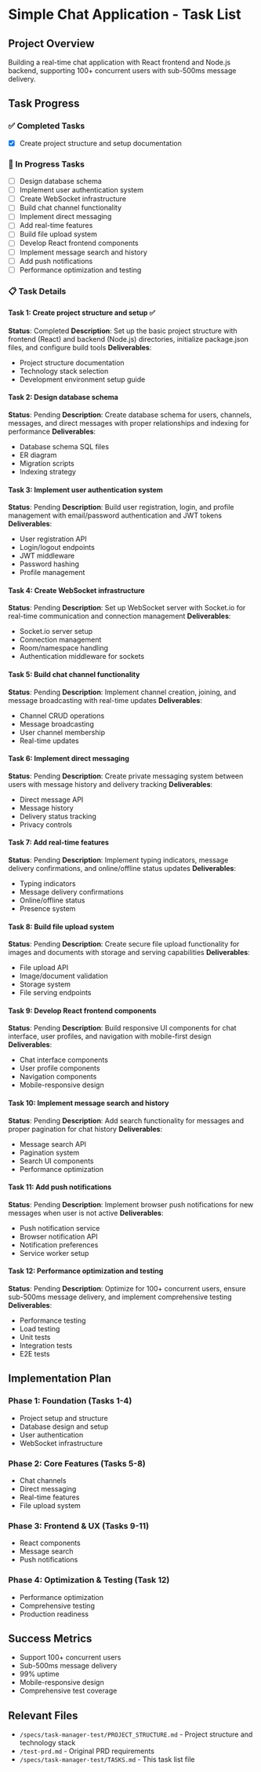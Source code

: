 # Simple Chat Application - Task List

## Project Overview
Building a real-time chat application with React frontend and Node.js backend, supporting 100+ concurrent users with sub-500ms message delivery.

## Task Progress

### ✅ Completed Tasks
- [x] Create project structure and setup documentation

### 🔄 In Progress Tasks
- [ ] Design database schema
- [ ] Implement user authentication system
- [ ] Create WebSocket infrastructure
- [ ] Build chat channel functionality
- [ ] Implement direct messaging
- [ ] Add real-time features
- [ ] Build file upload system
- [ ] Develop React frontend components
- [ ] Implement message search and history
- [ ] Add push notifications
- [ ] Performance optimization and testing

### 📋 Task Details

#### Task 1: Create project structure and setup ✅
**Status**: Completed
**Description**: Set up the basic project structure with frontend (React) and backend (Node.js) directories, initialize package.json files, and configure build tools
**Deliverables**:
- Project structure documentation
- Technology stack selection
- Development environment setup guide

#### Task 2: Design database schema
**Status**: Pending
**Description**: Create database schema for users, channels, messages, and direct messages with proper relationships and indexing for performance
**Deliverables**:
- Database schema SQL files
- ER diagram
- Migration scripts
- Indexing strategy

#### Task 3: Implement user authentication system
**Status**: Pending
**Description**: Build user registration, login, and profile management with email/password authentication and JWT tokens
**Deliverables**:
- User registration API
- Login/logout endpoints
- JWT middleware
- Password hashing
- Profile management

#### Task 4: Create WebSocket infrastructure
**Status**: Pending
**Description**: Set up WebSocket server with Socket.io for real-time communication and connection management
**Deliverables**:
- Socket.io server setup
- Connection management
- Room/namespace handling
- Authentication middleware for sockets

#### Task 5: Build chat channel functionality
**Status**: Pending
**Description**: Implement channel creation, joining, and message broadcasting with real-time updates
**Deliverables**:
- Channel CRUD operations
- Message broadcasting
- User channel membership
- Real-time updates

#### Task 6: Implement direct messaging
**Status**: Pending
**Description**: Create private messaging system between users with message history and delivery tracking
**Deliverables**:
- Direct message API
- Message history
- Delivery status tracking
- Privacy controls

#### Task 7: Add real-time features
**Status**: Pending
**Description**: Implement typing indicators, message delivery confirmations, and online/offline status updates
**Deliverables**:
- Typing indicators
- Message delivery confirmations
- Online/offline status
- Presence system

#### Task 8: Build file upload system
**Status**: Pending
**Description**: Create secure file upload functionality for images and documents with storage and serving capabilities
**Deliverables**:
- File upload API
- Image/document validation
- Storage system
- File serving endpoints

#### Task 9: Develop React frontend components
**Status**: Pending
**Description**: Build responsive UI components for chat interface, user profiles, and navigation with mobile-first design
**Deliverables**:
- Chat interface components
- User profile components
- Navigation components
- Mobile-responsive design

#### Task 10: Implement message search and history
**Status**: Pending
**Description**: Add search functionality for messages and proper pagination for chat history
**Deliverables**:
- Message search API
- Pagination system
- Search UI components
- Performance optimization

#### Task 11: Add push notifications
**Status**: Pending
**Description**: Implement browser push notifications for new messages when user is not active
**Deliverables**:
- Push notification service
- Browser notification API
- Notification preferences
- Service worker setup

#### Task 12: Performance optimization and testing
**Status**: Pending
**Description**: Optimize for 100+ concurrent users, ensure sub-500ms message delivery, and implement comprehensive testing
**Deliverables**:
- Performance testing
- Load testing
- Unit tests
- Integration tests
- E2E tests

## Implementation Plan

### Phase 1: Foundation (Tasks 1-4)
- Project setup and structure
- Database design and setup
- User authentication
- WebSocket infrastructure

### Phase 2: Core Features (Tasks 5-8)
- Chat channels
- Direct messaging
- Real-time features
- File upload system

### Phase 3: Frontend & UX (Tasks 9-11)
- React components
- Message search
- Push notifications

### Phase 4: Optimization & Testing (Task 12)
- Performance optimization
- Comprehensive testing
- Production readiness

## Success Metrics
- Support 100+ concurrent users
- Sub-500ms message delivery
- 99% uptime
- Mobile-responsive design
- Comprehensive test coverage

## Relevant Files
- `/specs/task-manager-test/PROJECT_STRUCTURE.md` - Project structure and technology stack
- `/test-prd.md` - Original PRD requirements
- `/specs/task-manager-test/TASKS.md` - This task list file